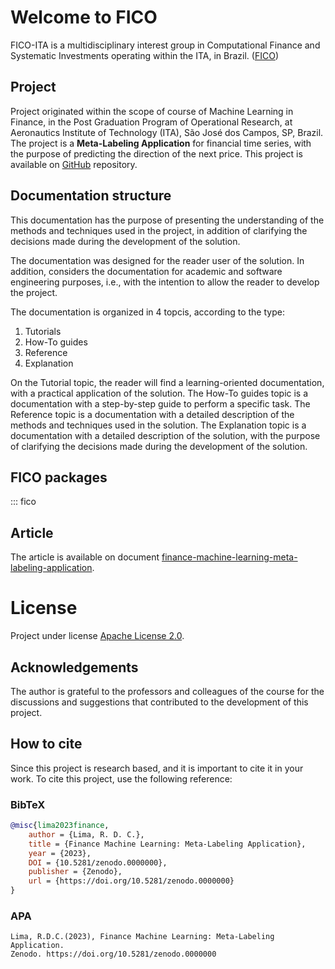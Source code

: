 # Welcome to FICO

FICO-ITA is a multidisciplinary interest group in Computational Finance and Systematic
Investments operating within the ITA, in Brazil.
([FICO](https://fico-ita.github.io/en/fico/))

## Project

Project originated within the scope of course of Machine Learning in Finance, in the
Post Graduation Program of Operational Research, at Aeronautics Institute of Technology
(ITA), São José dos Campos, SP, Brazil. The project is a **Meta-Labeling Application**
for financial time series, with the purpose of predicting the direction of the next
price. This project is available on [GitHub](https://github.com/fico-ita/po_245_2023_T3)
repository.

## Documentation structure

This documentation has the purpose of presenting the understanding of the methods and
techniques used in the project, in addition of clarifying the decisions made during the
development of the solution.

The documentation was designed for the reader user of the solution. In addition,
considers the documentation for academic and software engineering purposes, i.e., with
the intention to allow the reader to develop the project.

The documentation is organized in 4 topcis, according to the type:

1. Tutorials
2. How-To guides
3. Reference
4. Explanation

On the Tutorial topic, the reader will find a learning-oriented documentation, with a
practical application of the solution. The How-To guides topic is a documentation with a
 step-by-step guide to perform a specific task. The Reference topic is a documentation
 with a detailed description of the methods and techniques used in the solution. The
 Explanation topic is a documentation with a detailed description of the solution,
 with the purpose of clarifying the decisions made during the development of the
 solution.

## FICO packages

::: fico

## Article

The article is available on document
[finance-machine-learning-meta-labeling-application](/materials/lima2023finance.pdf).

# License

Project under license [Apache License 2.0](https://www.apache.org/licenses/LICENSE-2.0).

## Acknowledgements

The author is grateful to the professors and colleagues of the course for the
discussions and suggestions that contributed to the development of this project.

## How to cite

Since this project is research based, and it is important to cite it in your work.
To cite this project, use the following reference:

### BibTeX
```bibtex
@misc{lima2023finance,
    author = {Lima, R. D. C.},
    title = {Finance Machine Learning: Meta-Labeling Application},
    year = {2023},
    DOI = {10.5281/zenodo.0000000},
    publisher = {Zenodo},
    url = {https://doi.org/10.5281/zenodo.0000000}
}
```
### APA
```text
Lima, R.D.C.(2023), Finance Machine Learning: Meta-Labeling Application.
Zenodo. https://doi.org/10.5281/zenodo.0000000
```
